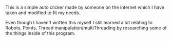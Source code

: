 This is a simple auto clicker made by someone on the internet which I have taken and modified to fit my needs.

Even though I haven't written this myself I still learned a lot relating to Robots, Points, Thread manipulation/multiThreading by researching some of the things inside of this program.
